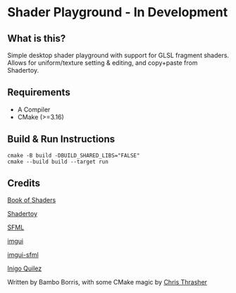 # Shader Playground - In Development

## What is this?
Simple desktop shader playground with support for GLSL fragment shaders. Allows for uniform/texture setting & editing, and copy+paste from Shadertoy.

## Requirements
- A Compiler
- CMake (>=3.16)

## Build & Run Instructions

```
cmake -B build -DBUILD_SHARED_LIBS="FALSE"
cmake --build build --target run
```

## Credits
[Book of Shaders](https://thebookofshaders.com/)

[Shadertoy](https://shadertoy.com/)

[SFML](https://www.sfml-dev.org/)

[imgui](https://github.com/ocornut/imgui)

[imgui-sfml](https://github.com/eliasdaler/imgui-sfml)

[Inigo Quilez](https://iquilezles.org)

Written by Bambo Borris, with some CMake magic by [Chris Thrasher](https://github.com/ChrisThrasher)